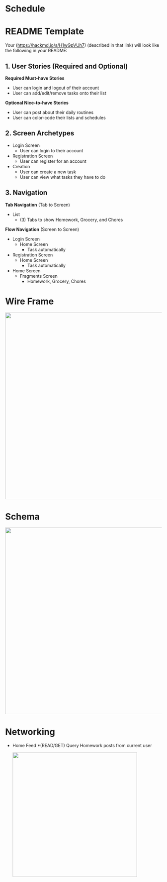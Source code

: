 # Schedule


# README Template

Your (https://hackmd.io/s/H1wGpVUh7) (described in that link) will look like the following in your README:

## 1. User Stories (Required and Optional)

**Required Must-have Stories**

 * User can login and logout of their account
 * User can add/edit/remove tasks onto their list

**Optional Nice-to-have Stories**
 * User can post about their daily routines
 * User can color-code their lists and schedules

## 2. Screen Archetypes

 * Login Screen
   * User can login to their account
 * Registration Screen
   * User can register for an account
 * Creation
   * User can create a new task
   * User can view what tasks they have to do

## 3. Navigation

**Tab Navigation** (Tab to Screen)

 * List
     * (3) Tabs to show Homework, Grocery, and Chores

**Flow Navigation** (Screen to Screen)

 * Login Screen 
   * Home Screen
       * Task automatically
* Registration Screen
    * Home Screen
       * Task automatically
 * Home Screen
     * Fragments Screen
         * Homework, Grocery, Chores
   
   
 # Wire Frame
 <img src="https://github.com/CodePath-2020-Schedule-App/Schedule/blob/main/CodePath_WireFrame.png" width=600>
 
 # Schema
 <img src="https://github.com/CodePath-2020-Schedule-App/Schedule/blob/main/Model.JPG" width=600/>

 # Networking
  * Home Feed
    *(READ/GET) Query Homework posts from current user
     
     <img src="https://github.com/CodePath-2020-Schedule-App/Schedule/blob/main/homeworkfragment.png" width=400/>
